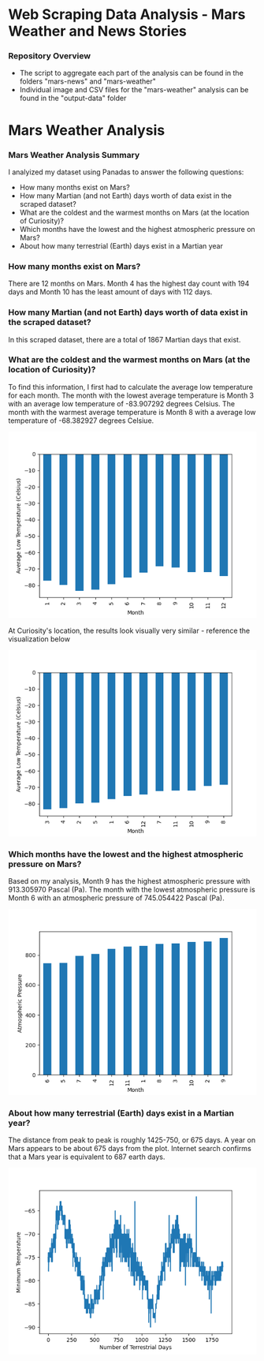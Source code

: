 # Web Scraping Data Analysis - Mars Weather and News Stories 

### Repository Overview 
- The script to aggregate each part of the analysis can be found in the folders "mars-news" and "mars-weather"
- Individual image and CSV files for the "mars-weather" analysis can be found in the "output-data" folder


# Mars Weather Analysis

### Mars Weather Analysis Summary 
I analyized my dataset using Panadas to answer the following questions:
- How many months exist on Mars?
- How many Martian (and not Earth) days worth of data exist in the scraped dataset?
- What are the coldest and the warmest months on Mars (at the location of Curiosity)?
- Which months have the lowest and the highest atmospheric pressure on Mars?
- About how many terrestrial (Earth) days exist in a Martian year

### How many months exist on Mars?
There are 12 months on Mars. Month 4 has the highest day count with 194 days and Month 10 has the least amount of days with 112 days. 

### How many Martian (and not Earth) days worth of data exist in the scraped dataset?
In this scraped dataset, there are a total of 1867 Martian days that exist. 

### What are the coldest and the warmest months on Mars (at the location of Curiosity)?
To find this information, I first had to calculate the average low temperature for each month. The month with the lowest average temperature is Month 3 with an average low temperature of -83.907292 degrees Celsius. The month with the warmest average temperature is Month 8 with a average low temperature of -68.382927 degrees Celsiue. 

![Average Temp by Month](output-data/average-temp-month.png)

At Curiosity's location, the results look visually very similar - reference the visualization below

![Curiosity's Location](output-data/cold-hot-month.png)

### Which months have the lowest and the highest atmospheric pressure on Mars?
Based on my analysis, Month 9 has the highest atmospheric pressure with 913.305970 Pascal (Pa). The month with the lowest atmospheric pressure is Month 6 with an atmospheric pressure of 745.054422 Pascal (Pa). 

![Atmospheric Pressure](output-data/average-pressure-month.png)

### About how many terrestrial (Earth) days exist in a Martian year?
The distance from peak to peak is roughly 1425-750, or 675 days. A year on Mars appears to be about 675 days from the plot. Internet search confirms that a Mars year is equivalent to 687 earth days.

![Terrestrial Days](output-data/terrestrial-days.png)




